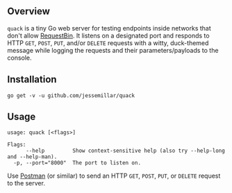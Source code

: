 ## Overview
`quack` is a tiny Go web server for testing endpoints inside networks that don't allow [RequestBin](https://requestb.in/). It listens on a designated port and responds to HTTP `GET`, `POST`, `PUT`, and/or `DELETE` requests with a witty, duck-themed message while logging the requests and their parameters/payloads to the console.

## Installation
```
go get -v -u github.com/jessemillar/quack
```

## Usage
```
usage: quack [<flags>]

Flags:
      --help         Show context-sensitive help (also try --help-long and --help-man).
  -p, --port="8000"  The port to listen on.
```

Use [Postman](https://www.getpostman.com/) (or similar) to send an HTTP `GET`, `POST`, `PUT`, or `DELETE` request to the server.
